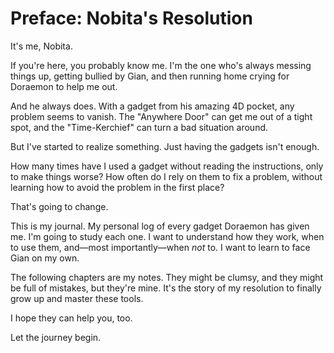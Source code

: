 # Preface: Nobita's Resolution

It's me, Nobita.

If you're here, you probably know me. I'm the one who's always messing things up, getting bullied by Gian, and then running home crying for Doraemon to help me out.

And he always does. With a gadget from his amazing 4D pocket, any problem seems to vanish. The "Anywhere Door" can get me out of a tight spot, and the "Time-Kerchief" can turn a bad situation around.

But I've started to realize something. Just having the gadgets isn't enough.

How many times have I used a gadget without reading the instructions, only to make things worse? How often do I rely on them to fix a problem, without learning how to avoid the problem in the first place?

That's going to change.

This is my journal. My personal log of every gadget Doraemon has given me. I'm going to study each one. I want to understand how they work, when to use them, and—most importantly—when *not* to. I want to learn to face Gian on my own.

The following chapters are my notes. They might be clumsy, and they might be full of mistakes, but they're mine. It's the story of my resolution to finally grow up and master these tools.

I hope they can help you, too.

Let the journey begin.
